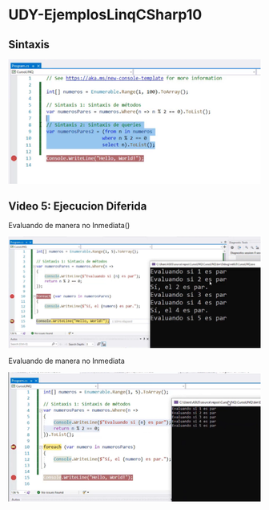 # UDY-EjemplosLinqCSharp10

## Sintaxis

![1716613920618](image/README/1716613920618.png)


## Video 5: Ejecucion Diferida

Evaluando de manera no Inmediata()

![1716614059985](image/README/1716614059985.png)

Evaluando de manera no Inmediata

![1716614177982](image/README/1716614177982.png)

